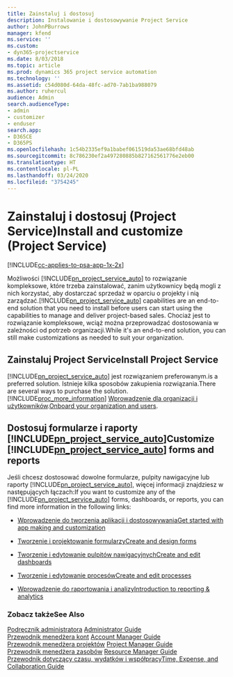 ```yaml
---
title: Zainstaluj i dostosuj
description: Instalowanie i dostosowywanie Project Service
author: JohnPBurrows
manager: kfend
ms.service: ''
ms.custom:
- dyn365-projectservice
ms.date: 8/03/2018
ms.topic: article
ms.prod: dynamics 365 project service automation
ms.technology: ''
ms.assetid: c54d080d-64da-48fc-ad70-7ab1ba988079
ms.author: ruhercul
audience: Admin
search.audienceType:
- admin
- customizer
- enduser
search.app:
- D365CE
- D365PS
ms.openlocfilehash: 1c54b2335ef9a1babef061519da53ae68bfd48ab
ms.sourcegitcommit: 8c786230ef2a497280885b827162561776e2eb00
ms.translationtype: HT
ms.contentlocale: pl-PL
ms.lasthandoff: 03/24/2020
ms.locfileid: "3754245"
---
```

# <a name="install-and-customize-project-service"></a><span data-ttu-id="210f8-103">Zainstaluj i dostosuj (Project Service)</span><span class="sxs-lookup"><span data-stu-id="210f8-103">Install and customize (Project Service)</span></span>

[!INCLUDE[cc-applies-to-psa-app-1x-2x](../includes/cc-applies-to-psa-app-1x-2x.md)]

<span data-ttu-id="210f8-104">Możliwości [!INCLUDE[pn_project_service_auto](../includes/pn-project-service-auto.md)] to rozwiązanie kompleksowe, które trzeba zainstalować, zanim użytkownicy będą mogli z nich korzystać, aby dostarczać sprzedaż w oparciu o projekty i nią zarządzać.</span><span class="sxs-lookup"><span data-stu-id="210f8-104">[!INCLUDE[pn_project_service_auto](../includes/pn-project-service-auto.md)] capabilities are an end-to-end solution that you need to install before users can start using the capabilities to manage and deliver project-based sales.</span></span> <span data-ttu-id="210f8-105">Chociaż jest to rozwiązanie kompleksowe, wciąż można przeprowadzać dostosowania w zależności od potrzeb organizacji.</span><span class="sxs-lookup"><span data-stu-id="210f8-105">While it's an end-to-end solution, you can still make customizations as needed to suit your organization.</span></span>  
<!-- TODO: I expect to find the information on how to get and install this here. Please find that and add it here. Same for Project Service.--> 
  
## <a name="install-project-service"></a><span data-ttu-id="210f8-106">Zainstaluj Project Service</span><span class="sxs-lookup"><span data-stu-id="210f8-106">Install Project Service</span></span>  
 [!INCLUDE[pn_project_service_auto](../includes/pn-project-service-auto.md)] <span data-ttu-id="210f8-107">jest rozwiązaniem preferowanym.</span><span class="sxs-lookup"><span data-stu-id="210f8-107">is a preferred solution.</span></span> <span data-ttu-id="210f8-108">Istnieje kilka sposobów zakupienia rozwiązania.</span><span class="sxs-lookup"><span data-stu-id="210f8-108">There are several ways to purchase the solution.</span></span> [!INCLUDE[proc_more_information](../includes/proc-more-information.md)] <span data-ttu-id="210f8-109">[Wprowadzenie dla organizacji i użytkowników](../admin/onboard-your-organization-and-users-to-dynamics-365-online.md).</span><span class="sxs-lookup"><span data-stu-id="210f8-109">[Onboard your organization and users](../admin/onboard-your-organization-and-users-to-dynamics-365-online.md).</span></span>  
  
## <a name="customize-pn_project_service_auto-forms-and-reports"></a><span data-ttu-id="210f8-110">Dostosuj formularze i raporty [!INCLUDE[pn_project_service_auto](../includes/pn-project-service-auto.md)]</span><span class="sxs-lookup"><span data-stu-id="210f8-110">Customize [!INCLUDE[pn_project_service_auto](../includes/pn-project-service-auto.md)] forms and reports</span></span>  
 <span data-ttu-id="210f8-111">Jeśli chcesz dostosować dowolne formularze, pulpity nawigacyjne lub raporty [!INCLUDE[pn_project_service_auto](../includes/pn-project-service-auto.md)], więcej informacji znajdziesz w następujących łączach:</span><span class="sxs-lookup"><span data-stu-id="210f8-111">If you want to customize any of the [!INCLUDE[pn_project_service_auto](../includes/pn-project-service-auto.md)] forms, dashboards, or reports, you can find more information in the following links:</span></span>  
  
- [<span data-ttu-id="210f8-112">Wprowadzenie do tworzenia aplikacji i dostosowywania</span><span class="sxs-lookup"><span data-stu-id="210f8-112">Get started with app making and customization</span></span>](../customize/getting-started-customization.md)  
  
- [<span data-ttu-id="210f8-113">Tworzenie i projektowanie formularzy</span><span class="sxs-lookup"><span data-stu-id="210f8-113">Create and design forms</span></span>](../customize/create-design-forms.md)  
  
- [<span data-ttu-id="210f8-114">Tworzenie i edytowanie pulpitów nawigacyjnych</span><span class="sxs-lookup"><span data-stu-id="210f8-114">Create and edit dashboards</span></span>](../customize/create-edit-dashboards.md)  
  
- [<span data-ttu-id="210f8-115">Tworzenie i edytowanie procesów</span><span class="sxs-lookup"><span data-stu-id="210f8-115">Create and edit processes</span></span>](../customize/guide-staff-through-common-tasks-processes.md)  
  
- [<span data-ttu-id="210f8-116">Wprowadzenie do raportowania i analizy</span><span class="sxs-lookup"><span data-stu-id="210f8-116">Introduction to reporting & analytics</span></span>](../analytics/reporting-analytics-with-dynamics-365.md)  
  
### <a name="see-also"></a><span data-ttu-id="210f8-117">Zobacz także</span><span class="sxs-lookup"><span data-stu-id="210f8-117">See Also</span></span>  
 <span data-ttu-id="210f8-118">[Podręcznik administratora](../project-service/admin-guide.md) </span><span class="sxs-lookup"><span data-stu-id="210f8-118">[Administrator Guide](../project-service/admin-guide.md) </span></span>  
 <span data-ttu-id="210f8-119">[Przewodnik menedżera kont](../project-service/account-manager-guide.md) </span><span class="sxs-lookup"><span data-stu-id="210f8-119">[Account Manager Guide](../project-service/account-manager-guide.md) </span></span>  
 <span data-ttu-id="210f8-120">[Przewodnik menedżera projektów](../project-service/project-manager-guide.md) </span><span class="sxs-lookup"><span data-stu-id="210f8-120">[Project Manager Guide](../project-service/project-manager-guide.md) </span></span>  
 <span data-ttu-id="210f8-121">[Przewodnik menedżera zasobów](../project-service/resource-manager-guide.md) </span><span class="sxs-lookup"><span data-stu-id="210f8-121">[Resource Manager Guide](../project-service/resource-manager-guide.md) </span></span>  
 [<span data-ttu-id="210f8-122">Przewodnik dotyczący czasu, wydatków i współpracy</span><span class="sxs-lookup"><span data-stu-id="210f8-122">Time, Expense, and Collaboration Guide</span></span>](../project-service/time-expense-collaboration-guide.md)
